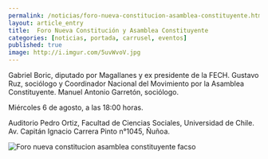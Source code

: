 ```yaml
---
permalink: /noticias/foro-nueva-constitucion-asamblea-constituyente.html
layout: article_entry
title:  Foro Nueva Constitución y Asamblea Constituyente
categories: [noticias, portada, carrusel, eventos]
published: true
image: http://i.imgur.com/5uvWvoV.jpg
---
```


Gabriel Boric, diputado por Magallanes y ex presidente de la FECH.
Gustavo Ruz, sociólogo y Coordinador Nacional del Movimiento por la Asamblea Constituyente.
Manuel Antonio Garretón, sociólogo.

Miércoles 6 de agosto, a las 18:00 horas.

Auditorio Pedro Ortiz, Facultad de Ciencias Sociales, Universidad de Chile.
Av. Capitán Ignacio Carrera Pinto n°1045, Ñuñoa.

<img src="http://i.imgur.com/7FdzYVQ.jpg" title="Foro nueva constitucion asamblea constituyente facso" class="img-responsive">

